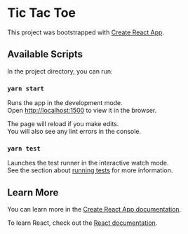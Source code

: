 # Tic Tac Toe

This project was bootstrapped with [Create React App](https://github.com/facebook/create-react-app).
 
## Available Scripts

In the project directory, you can run:

### `yarn start`

Runs the app in the development mode.\
Open [http://localhost:1500](http://localhost:1500) to view it in the browser.

The page will reload if you make edits.\
You will also see any lint errors in the console.

### `yarn test`

Launches the test runner in the interactive watch mode.\
See the section about [running tests](https://facebook.github.io/create-react-app/docs/running-tests) for more information.
 
## Learn More

You can learn more in the [Create React App documentation](https://facebook.github.io/create-react-app/docs/getting-started).

To learn React, check out the [React documentation](https://reactjs.org/).
